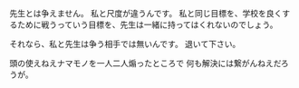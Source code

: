 先生とは争えません。
私と尺度が違うんです。
私と同じ目標を、学校を良くするために戦うっていう目標を、先生は一緒に持ってはくれないのでしょう。

それなら、私と先生は争う相手では無いんです。
退いて下さい。

頭の使えねえナマモノを一人二人煽ったところで
何も解決には繋がんねえだろうが。